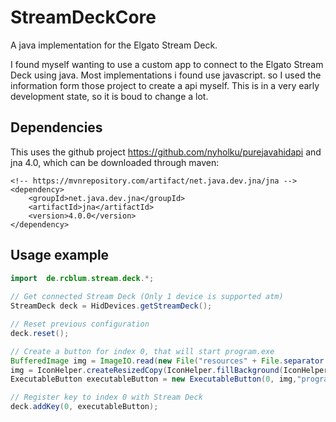 # StreamDeckCore
A java implementation for the Elgato Stream Deck.

I found myself wanting to use a custom app to connect to the Elgato Stream Deck using java. Most implementations i found use javascript. so I used the information form those project to create a api myself. This is in a very early development state, so it is boud to change a lot.

## Dependencies
This uses the github project https://github.com/nyholku/purejavahidapi and jna 4.0, which can be downloaded through maven:

    <!-- https://mvnrepository.com/artifact/net.java.dev.jna/jna -->
    <dependency>
        <groupId>net.java.dev.jna</groupId>
        <artifactId>jna</artifactId>
        <version>4.0.0</version>
    </dependency>

## Usage example
```java
import  de.rcblum.stream.deck.*;
    
// Get connected Stream Deck (Only 1 device is supported atm)
StreamDeck deck = HidDevices.getStreamDeck();

// Reset previous configuration
deck.reset();

// Create a button for index 0, that will start program.exe
BufferedImage img = ImageIO.read(new File("resources" + File.separator + "icon.png"));
img = IconHelper.createResizedCopy(IconHelper.fillBackground(IconHelper.rotate180(img), Color.BLACK));
ExecutableButton executableButton = new ExecutableButton(0, img,"program.exe");

// Register key to index 0 with Stream Deck
deck.addKey(0, executableButton);
```
